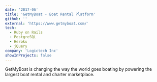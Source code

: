 ```yaml
---
date: '2017-06'
title: 'GetMyBoat - Boat Rental Platform'
github: ''
external: 'https://www.getmyboat.com/'
tech:
  - Ruby on Rails
  - PostgreSQL
  - Heroku
  - jQuery
company: 'Logictech Inc'
showInProjects: false
---
```


GetMyBoat is changing the way the world goes boating by powering the largest boat rental and charter marketplace.
